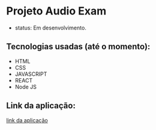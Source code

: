 # Projeto Audio Exam

- status: Em desenvolvimento.

## Tecnologias usadas (até o momento):

- HTML
- CSS
- JAVASCRIPT
- REACT
- Node JS

## Link da aplicação:

[link da aplicação](https://courageous-begonia-4d6b4c.netlify.app/)
